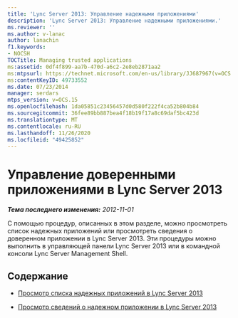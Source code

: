 ```yaml
---
title: 'Lync Server 2013: Управление надежными приложениями'
description: 'Lync Server 2013: Управление надежными приложениями.'
ms.reviewer: ''
ms.author: v-lanac
author: lanachin
f1.keywords:
- NOCSH
TOCTitle: Managing trusted applications
ms:assetid: 0df4f899-aa7b-470d-a6c2-2e8eb2871aa2
ms:mtpsurl: https://technet.microsoft.com/en-us/library/JJ687967(v=OCS.15)
ms:contentKeyID: 49733552
ms.date: 07/23/2014
manager: serdars
mtps_version: v=OCS.15
ms.openlocfilehash: 1da05851c23456457d0d580f222f4ca52b804b84
ms.sourcegitcommit: 36fee89bb887bea4f18b19f17a8c69daf5bc423d
ms.translationtype: MT
ms.contentlocale: ru-RU
ms.lasthandoff: 11/26/2020
ms.locfileid: "49425852"
---
```

# <a name="managing-trusted-applications-in-lync-server-2013"></a>Управление доверенными приложениями в Lync Server 2013

<div data-xmlns="http://www.w3.org/1999/xhtml">

<div class="topic" data-xmlns="http://www.w3.org/1999/xhtml" data-msxsl="urn:schemas-microsoft-com:xslt" data-cs="https://msdn.microsoft.com/">

<div data-asp="https://msdn2.microsoft.com/asp">



</div>

<div id="mainSection">

<div id="mainBody">

<span> </span>

_**Тема последнего изменения:** 2012-11-01_

С помощью процедур, описанных в этом разделе, можно просмотреть список надежных приложений или просмотреть сведения о доверенном приложении в Lync Server 2013. Эти процедуры можно выполнить в управляющей панели Lync Server 2013 или в командной консоли Lync Server Management Shell.

<div>

## <a name="in-this-section"></a>Содержание

  - [Просмотр списка надежных приложений в Lync Server 2013](lync-server-2013-view-a-list-of-trusted-applications.md)

  - [Просмотр сведений о надежном приложении в Lync Server 2013](lync-server-2013-view-trusted-application-information.md)

</div>

</div>

<span> </span>

</div>

</div>

</div>

